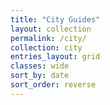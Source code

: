 ```yaml
---
title: "City Guides"
layout: collection
permalink: /city/
collection: city
entries_layout: grid
classes: wide
sort_by: date
sort_order: reverse
---
```

